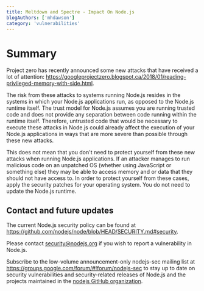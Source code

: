```yaml
---
title: Meltdown and Spectre - Impact On Node.js
blogAuthors: ['mhdawson']
category: 'vulnerabilities'
---
```


# Summary

Project zero has recently announced some new attacks that have received a
lot of attention:
<https://googleprojectzero.blogspot.ca/2018/01/reading-privileged-memory-with-side.html>.

The risk from these attacks to systems running Node.js resides in the
systems in which your Node.js applications run, as opposed to the
Node.js runtime itself. The trust model for Node.js assumes you are
running trusted code and does not provide any separation between code
running within the runtime itself. Therefore, untrusted code that
would be necessary to execute these attacks in Node.js could already
affect the execution of your Node.js applications in ways that
are more severe than possible through these new attacks.

This does not mean that you don't need to protect yourself from
these new attacks when running Node.js applications. If an attacker
manages to run malicious code on an unpatched OS (whether using
JavaScript or something else) they may be able to access memory and or
data that they should not have access to. In order to protect yourself
from these cases, apply the security patches for your operating
system. You do not need to update the Node.js runtime.

## Contact and future updates

The current Node.js security policy can be found at <https://github.com/nodejs/node/blob/HEAD/SECURITY.md#security>.

Please contact <security@nodejs.org> if you wish to report a vulnerability in Node.js.

Subscribe to the low-volume announcement-only nodejs-sec mailing list at
<https://groups.google.com/forum/#!forum/nodejs-sec> to stay up to date
on security vulnerabilities and security-related releases of Node.js and
the projects maintained in the [nodejs GitHub organization](https://github.com/nodejs/).
